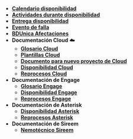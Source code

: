 
- [**Calendario disponibilidad**](otros/calendario_disponibilidad.md)
- [**Actividades durante disponibilidad**](otros/actividades_disponibilidad.md)
- [**Entrega disponibilidad**](otros/entrega_disponibilidad.md)
- [**Evento de falla**](otros/evento_de_falla.md)
- [**BDUnica Afectaciones**](dbunica/afectaciones.md) 
- **Documentación Cloud** :cloud:
  - [**Glosario Cloud**](glosario/glosario_cloud.md) 
  - [**Plantillas Cloud**](doc_cloud/Plantilllas_Cloud.md)
  - [**Documento para nuevo proyecto de Cloud**](doc_cloud/nuevo_proyecto_cloud.md)
  - [**Disponibilidad Cloud**](doc_cloud/disponibilidad_cloud.md)
  - [**Reprocesos Cloud**](doc_cloud/reprocesos_cloud.md)
- **Documentación de Engage**
  - [**Glosario Engage**](glosario/glosario_engage.md) 
  - [**Disponibilidad Engage**](doc_engage/disponibilidad_engage.md)
  - [**Reprocesos Engage**](doc_engage/reprocesos_engage.md)
- **Documentación de Asterisk**
  - [**Disponibilidad Asterisk**](doc_asterisk/disponibilidad_asterisk.md)
  - [**Reprocesos Asterisk**](doc_asterisk/reprocesos_asterisk.md)
- **Documentación de Sireem**
  - [**Nemotécnico Sireem**](doc_sireem/nemotecnico_sireem.md)
